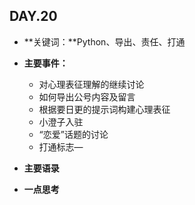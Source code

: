 ## DAY.20
+ **关键词：**Python、导出、责任、打通
+ **主要事件：**
    + 对心理表征理解的继续讨论
    + 如何导出公号内容及留言
    + 根据要日更的提示词构建心理表征
    + 小澄子入驻
    + “恋爱”话题的讨论
    + 打通标志—
+ **主要语录**

+ **一点思考**